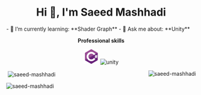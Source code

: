 <h1 align="center">Hi 👋, I'm Saeed Mashhadi</h1> - 🌱 I’m currently learning: **Shader Graph** - 💬 Ask me about: **Unity** <p align="center"> <strong> Professional skills </strong> </p> <p align="center"> <img src="https://raw.githubusercontent.com/devicons/devicon/master/icons/csharp/csharp-original.svg" alt="csharp" width="40" height="40" /> <img src="https://www.vectorlogo.zone/logos/unity3d/unity3d-icon.svg" alt="unity" width="40" height="40" /> </p> <p align="left"> </p> 
<p><img align="right" src="https://github-readme-stats.vercel.app/api/top-langs?username=saeed-mashhadi&show_icons=true&locale=en&layout=compact" alt="saeed-mashhadi" /></p> <p>&nbsp;<img align="center" src="https://github-readme-stats.vercel.app/api?username=saeed-mashhadi&show_icons=true&locale=en" alt="saeed-mashhadi" /></p>
<p>&nbsp;<img align="left" src="https://github-readme-stats.vercel.app/api/top-langs/?username=saeed-mashhadi&hide_progress=true" alt="saeed-mashhadi" /></p>
